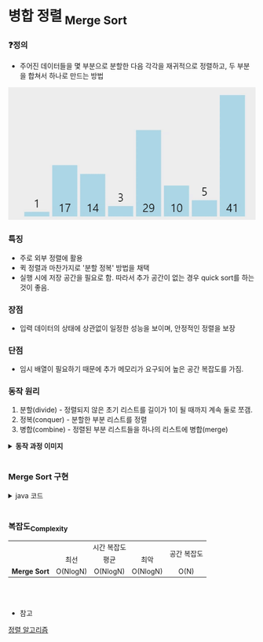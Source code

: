 # 병합 정렬<sub> Merge Sort</sub>

### ❓정의
- 주어진 데이터들을 몇 부분으로 분할한 다음 각각을 재귀적으로 정렬하고, 두 부분을 합쳐서 하나로 만드는 방법

<img src="./img/MergeSort.gif">

### 특징
- 주로 외부 정렬에 활용
- 퀵 정렬과 마찬가지로 '분할 정복' 방법을 채택
- 실행 시에 저장 공간을 필요로 함. 따라서 추가 공간이 없는 경우 quick sort를 하는 것이 좋음.

### 장점
- 입력 데이터의 상태에 상관없이 일정한 성능을 보이며, 안정적인 정렬을 보장

### 단점
- 임시 배열이 필요하기 때문에 추가 메모리가 요구되어 높은 공간 복잡도를 가짐.


### 동작 원리

1. 분할(divide) - 정렬되지 않은 초기 리스트를 길이가 1이 될 때까지 계속 둘로 쪼갬.
1. 정복(conquer) - 분할한 부분 리스트를 정렬
1. 병합(combine) - 정렬된 부분 리스트들을 하나의 리스트에 병합(merge)

<details>
<summary><b>동작 과정 이미지</b></summary>
<div markdown="1">
<p align="center">  
<img src="./img/MergeSortProcedure1.png" align="center" width="48%">  
<img src="./img/MergeSortProcedure2.png" align="center" width="48%">
</p>

-------


<p align="center">  
<img src="./img/MergeSortProcedure3.png" align="center" width="48%">  
<img src="./img/MergeSortProcedure4.png" align="center" width="48%">
</p>

-------


<p align="center">  
<img src="./img/MergeSortProcedure5.png" align="center" width="48%">  
<img src="./img/MergeSortProcedure6.png" align="center" width="48%">
</p>

-------


<p align="center">  
<img src="./img/MergeSortProcedure7.png" align="center" width="48%">  
<img src="./img/MergeSortProcedure8.png" align="center" width="48%">
</p>

-------


<p align="center">  
<img src="./img/MergeSortProcedure9.png" align="center" width="48%">  
<img src="./img/MergeSortProcedure10.png" align="center" width="48%">
</p>

-------


<p align="center">  
<img src="./img/MergeSortProcedure11.png" align="center" width="48%">  
<img src="./img/MergeSortProcedure12.png" align="center" width="48%">
</p>

-------


<p align="center">  
<img src="./img/MergeSortProcedure13.png" align="center" width="48%">  
<img src="./img/MergeSortProcedure14.png" align="center" width="48%">
</p>

-------


<p align="center">  
<img src="./img/MergeSortProcedure15.png" align="center" width="48%">  
<img src="./img/MergeSortProcedure16.png" align="center" width="48%">
</p>

-------

<p align="center">  
<img src="./img/MergeSortProcedure17.png" align="center" width="48%">  
<img src="./img/MergeSortProcedure18.png" align="center" width="48%">
</p>

-------


<p align="center">  
<img src="./img/MergeSortProcedure19.png" align="center" width="48%">  
<img src="./img/MergeSortProcedure20.png" align="center" width="48%">
</p>

-------


<p align="center"> 
<img src="./img/MergeSortResult.png" align="center" width="80%">
</p>

</div>
</details>

</br>

### Merge Sort 구현

<details>
<summary>java 코드</summary>
<div markdown="1">

```java
import java.util.Arrays;

public class MergeSort {

	private static void mergeSort(int[] arr) {
		int[] tmp = new int[arr.length]; // 임시 저장소

		// 재귀 호출 시작
		mergeSort(arr, tmp, 0, arr.length - 1);
	}

	private static void mergeSort(int[] arr, int[] tmp, int start, int end) {

		if (start < end) {
			int mid = (start + end) / 2;
			
			// 둘로 쪼갬.
			mergeSort(arr, tmp, start, mid);
			mergeSort(arr, tmp, mid + 1, end);
			
			// 둘로 나뉜 배열을 병합
			merge(arr, tmp, start, mid, end);
		}

	}

	private static void merge(int[] arr, int[] tmp, int start, int mid, int end) {

		for (int i = start; i <= end; i++) {
			tmp[i] = arr[i];
		}

		// 두 부분 배열이 mid 값을 기준으로 위치가 맞붙어 있음.
		int part1 = start;
		int part2 = mid + 1;
		int index = start;
		
		// 두 부분 배열 중 하나라도 끝까지 간다면 더 이상 볼 필요가 없음.
		while(part1<=mid && part2<=end) {
			
			// 두 부분 배열의 가장 작은 수끼리 비교하여 더 적은 수를 넣어줌.
			
			if(tmp[part1] <= tmp[part2]) {
				arr[index] = tmp[part1];
				part1++;
			}
			else {
				arr[index] = tmp[part2];
				part2++;
			}
			index++;
		}
		for(int i=0; i<=mid-part1; i++) {
			arr[index+i] = tmp[part1+i];
		}
	}

	public static void main(String[] args) {
		
		int[] arr = {1, 17, 14, 3, 29, 10, 5, 41};
		
		System.out.println("Before Merge Sort");
		System.out.println(Arrays.toString(arr));
		
		mergeSort(arr);
		
		System.out.println("After Merge Sort");
		System.out.println(Arrays.toString(arr));

	}

}
```

</div>
</details>

</br>

### 복잡도<sub>Complexity</sub>
<table style="text-align:center">
  <tr>
    <td ></td>
    <td colspan="3">시간 복잡도</td>
    <td rowspan="2">공간 복잡도</td>
  </tr>
  <tr>
    <td></td>
    <td >최선</td>
    <td>평균</td>
    <td>최악</td>
  </tr>
  <tr>
    <td><b>Merge Sort</b></td>
    <td>O(NlogN)</td>
    <td>O(NlogN)</td>
    <td>O(NlogN)</td>
    <td>O(N)</td>
  </tr>
</table>


</br>
</br>

- 참고


[정렬 알고리즘](https://devjourney7.tistory.com/132)